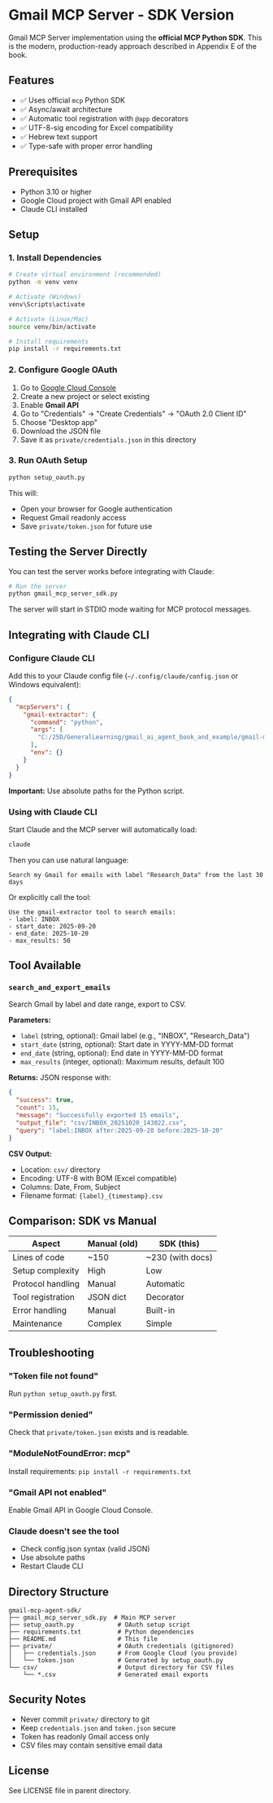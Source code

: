 # Gmail MCP Server - SDK Version

Gmail MCP Server implementation using the **official MCP Python SDK**. This is the modern, production-ready approach described in Appendix E of the book.

## Features

- ✅ Uses official `mcp` Python SDK
- ✅ Async/await architecture
- ✅ Automatic tool registration with `@app` decorators
- ✅ UTF-8-sig encoding for Excel compatibility
- ✅ Hebrew text support
- ✅ Type-safe with proper error handling

## Prerequisites

- Python 3.10 or higher
- Google Cloud project with Gmail API enabled
- Claude CLI installed

## Setup

### 1. Install Dependencies

```bash
# Create virtual environment (recommended)
python -m venv venv

# Activate (Windows)
venv\Scripts\activate

# Activate (Linux/Mac)
source venv/bin/activate

# Install requirements
pip install -r requirements.txt
```

### 2. Configure Google OAuth

1. Go to [Google Cloud Console](https://console.cloud.google.com/)
2. Create a new project or select existing
3. Enable **Gmail API**
4. Go to "Credentials" → "Create Credentials" → "OAuth 2.0 Client ID"
5. Choose "Desktop app"
6. Download the JSON file
7. Save it as `private/credentials.json` in this directory

### 3. Run OAuth Setup

```bash
python setup_oauth.py
```

This will:
- Open your browser for Google authentication
- Request Gmail readonly access
- Save `private/token.json` for future use

## Testing the Server Directly

You can test the server works before integrating with Claude:

```bash
# Run the server
python gmail_mcp_server_sdk.py
```

The server will start in STDIO mode waiting for MCP protocol messages.

## Integrating with Claude CLI

### Configure Claude CLI

Add this to your Claude config file (`~/.config/claude/config.json` or Windows equivalent):

```json
{
  "mcpServers": {
    "gmail-extractor": {
      "command": "python",
      "args": [
        "C:/25D/GeneralLearning/gmail_ai_agent_book_and_example/gmail-mcp-agent-sdk/gmail_mcp_server_sdk.py"
      ],
      "env": {}
    }
  }
}
```

**Important:** Use absolute paths for the Python script.

### Using with Claude CLI

Start Claude and the MCP server will automatically load:

```bash
claude
```

Then you can use natural language:

```
Search my Gmail for emails with label "Research_Data" from the last 30 days
```

Or explicitly call the tool:

```
Use the gmail-extractor tool to search emails:
- label: INBOX
- start_date: 2025-09-20
- end_date: 2025-10-20
- max_results: 50
```

## Tool Available

### `search_and_export_emails`

Search Gmail by label and date range, export to CSV.

**Parameters:**
- `label` (string, optional): Gmail label (e.g., "INBOX", "Research_Data")
- `start_date` (string, optional): Start date in YYYY-MM-DD format
- `end_date` (string, optional): End date in YYYY-MM-DD format
- `max_results` (integer, optional): Maximum results, default 100

**Returns:**
JSON response with:
```json
{
  "success": true,
  "count": 15,
  "message": "Successfully exported 15 emails",
  "output_file": "csv/INBOX_20251020_143022.csv",
  "query": "label:INBOX after:2025-09-20 before:2025-10-20"
}
```

**CSV Output:**
- Location: `csv/` directory
- Encoding: UTF-8 with BOM (Excel compatible)
- Columns: Date, From, Subject
- Filename format: `{label}_{timestamp}.csv`

## Comparison: SDK vs Manual

| Aspect | Manual (old) | SDK (this) |
|--------|-------------|------------|
| Lines of code | ~150 | ~230 (with docs) |
| Setup complexity | High | Low |
| Protocol handling | Manual | Automatic |
| Tool registration | JSON dict | Decorator |
| Error handling | Manual | Built-in |
| Maintenance | Complex | Simple |

## Troubleshooting

### "Token file not found"
Run `python setup_oauth.py` first.

### "Permission denied"
Check that `private/token.json` exists and is readable.

### "ModuleNotFoundError: mcp"
Install requirements: `pip install -r requirements.txt`

### "Gmail API not enabled"
Enable Gmail API in Google Cloud Console.

### Claude doesn't see the tool
- Check config.json syntax (valid JSON)
- Use absolute paths
- Restart Claude CLI

## Directory Structure

```
gmail-mcp-agent-sdk/
├── gmail_mcp_server_sdk.py  # Main MCP server
├── setup_oauth.py            # OAuth setup script
├── requirements.txt          # Python dependencies
├── README.md                 # This file
├── private/                  # OAuth credentials (gitignored)
│   ├── credentials.json      # From Google Cloud (you provide)
│   └── token.json            # Generated by setup_oauth.py
└── csv/                      # Output directory for CSV files
    └── *.csv                 # Generated email exports
```

## Security Notes

- Never commit `private/` directory to git
- Keep `credentials.json` and `token.json` secure
- Token has readonly Gmail access only
- CSV files may contain sensitive email data

## License

See LICENSE file in parent directory.
